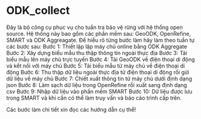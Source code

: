 # ODK_collect
Đây là bộ công cụ phục vụ cho tuần tra bảo vệ rừng với hệ thống open source. Hệ thống này bao gồm các phần mềm sau: GeoODK, OpenRefine, SMART và ODK Aggreagate. Để hiểu rõ từng bước làm hãy làm theo tuần tự các bước sau:
Bước 1: Thiết lập lập máy chủ online bằng ODK Aggregate
Bước 2: Xây dựng biểu mẫu thu thập thông tin ngoài thực địa
Bước 3: Tải biểu mẫu lên máy chủ trực tuyến
Bước 4: Tải GeoODK về điện thoại di động và kết nối với máy chủ
Bước 5: Tải biểu mẫu từ máy chủ về điện thoại di động
Bước 6: Thu thập dữ liệu ngoài thực địa từ điện thoại di động rồi gửi dữ liệu về máy chủ
Bước 7: Chiết xuất thông tin từ máy chủ dưới định dạng json
Bước 8: Làm sạch dữ liệu trong OpenRefine rồi xuất sang định dạng csv
Bước 9: Nhập dữ liệu vào phần mềm SMART
Bước 10: Dữ liệu được lưu trong SMART và khi cần có thể làm truy vấn và báo cáo trình cấp trên.

Các bước làm chi tiết xin đọc các hướng dẫn cụ thể!

